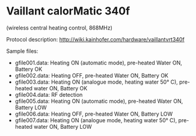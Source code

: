 # Vaillant calorMatic 340f

(wireless central heating control, 868MHz)

Protocol description: http://wiki.kainhofer.com/hardware/vaillantvrt340f

Sample files:
  * gfile001.data: Heating ON (automatic mode), pre-heated Water ON, Battery OK
  * gfile002.data: Heating OFF, pre-heated Water ON, Battery OK
  * gfile003.data: Heating ON (analogue mode, heating water 50° C), pre-heated water ON, Battery OK
  * gfile004.data: RF detection
  * gfile005.data: Heating ON (automatic mode), pre-heated Water ON, Battery LOW
  * gfile006.data: Heating OFF, pre-heated Water ON, Battery LOW
  * gfile007.data: Heating ON (analogue mode, heating water 50° C), pre-heated water ON, Battery LOW

